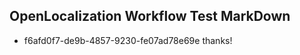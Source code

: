 ## OpenLocalization Workflow Test MarkDown
* f6afd0f7-de9b-4857-9230-fe07ad78e69e thanks!

<!--HONumber=Sep16_HO1-->



